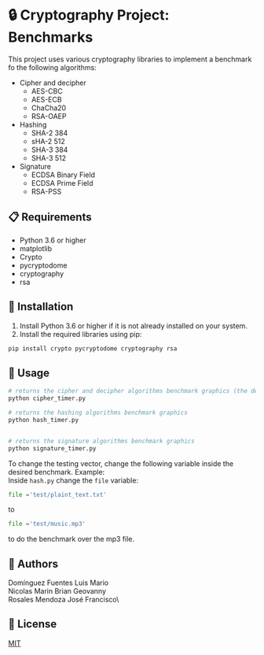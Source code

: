 # 🔒 Cryptography Project: Benchmarks

This project uses various cryptography libraries to implement a benchmark fo the following algorithms:

- Cipher and decipher
  - AES-CBC
  - AES-ECB
  - ChaCha20
  - RSA-OAEP
- Hashing
  - SHA-2 384
  - sHA-2 512
  - SHA-3 384
  - SHA-3 512
- Signature
  - ECDSA Binary Field
  - ECDSA Prime Field
  - RSA-PSS

## 📋 Requirements

- Python 3.6 or higher
- matplotlib
- Crypto
- pycryptodome
- cryptography
- rsa

## 💾 Installation

1. Install Python 3.6 or higher if it is not already installed on your system.
2. Install the required libraries using pip:

```bash
pip install crypto pycryptodome cryptography rsa

```

## 🚀 Usage

```bash
# returns the cipher and decipher algorithms benchmark graphics (the decipher graphics are shown after closing the cipher ones)
python cipher_timer.py

# returns the hashing algorithms benchmark graphics
python hash_timer.py


# returns the signature algorithms benchmark graphics
python signature_timer.py

```

To change the testing vector, change the following variable inside the desired benchmark. Example:\
Inside `hash.py` change the `file` variable:

```python
file ='test/plaint_text.txt'

```

to

```python
file ='test/music.mp3'

```

to do the benchmark over the mp3 file.

## 🤝 Authors

Domínguez Fuentes Luis Mario\
Nicolas Marin Brian Geovanny\
Rosales Mendoza José Francisco\

## 📜 License

[MIT](https://choosealicense.com/licenses/mit/)

